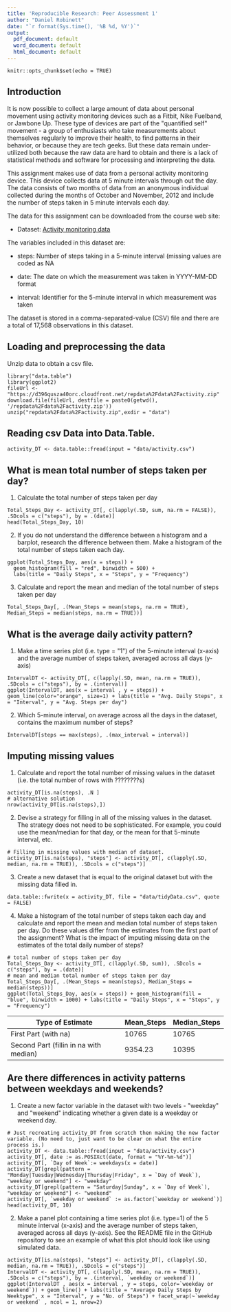 ```yaml
---
title: 'Reproducible Research: Peer Assessment 1'
author: "Daniel Robinett"
date: "`r format(Sys.time(), '%B %d, %Y')`"
output:
  pdf_document: default
  word_document: default
  html_document: default
---
```


```{r setup, include=FALSE}
knitr::opts_chunk$set(echo = TRUE)
```

## Introduction
It is now possible to collect a large amount of data about personal movement using activity monitoring devices such as a Fitbit, Nike Fuelband, or Jawbone Up. These type of devices are part of the "quantified self" movement - a group of enthusiasts who take measurements about themselves regularly to improve their health, to find patterns in their behavior, or because they are tech geeks. But these data remain under-utilized both because the raw data are hard to obtain and there is a lack of statistical methods and software for processing and interpreting the data.

This assignment makes use of data from a personal activity monitoring device. This device collects data at 5 minute intervals through out the day. The data consists of two months of data from an anonymous individual collected during the months of October and November, 2012 and include the number of steps taken in 5 minute intervals each day.

The data for this assignment can be downloaded from the course web site:
  
  * Dataset: [Activity monitoring data](https://d396qusza40orc.cloudfront.net/repdata%2Fdata%2Factivity.zip) 

The variables included in this dataset are:
  
  * steps: Number of steps taking in a 5-minute interval (missing values are coded as NA
  
  * date: The date on which the measurement was taken in YYYY-MM-DD format
  
  * interval: Identifier for the 5-minute interval in which measurement was taken

The dataset is stored in a comma-separated-value (CSV) file and there are a total of 17,568 observations in this dataset.

## Loading and preprocessing the data
Unzip data to obtain a csv file.

```{r}
library("data.table")
library(ggplot2)
fileUrl <- "https://d396qusza40orc.cloudfront.net/repdata%2Fdata%2Factivity.zip"
download.file(fileUrl, destfile = paste0(getwd(), '/repdata%2Fdata%2Factivity.zip'))
unzip("repdata%2Fdata%2Factivity.zip",exdir = "data")
```

## Reading csv Data into Data.Table. 
```{r}
activity_DT <- data.table::fread(input = "data/activity.csv")
```

## What is mean total number of steps taken per day?

1. Calculate the total number of steps taken per day

```{r}
Total_Steps_Day <- activity_DT[, c(lapply(.SD, sum, na.rm = FALSE)), .SDcols = c("steps"), by = .(date)] 
head(Total_Steps_Day, 10)
```

2. If you do not understand the difference between a histogram and a barplot, research the difference between them. Make a histogram of the total number of steps taken each day. 

```{r}
ggplot(Total_Steps_Day, aes(x = steps)) +
  geom_histogram(fill = "red", binwidth = 500) +
  labs(title = "Daily Steps", x = "Steps", y = "Frequency")
```

3. Calculate and report the mean and median of the total number of steps taken per day
```{r}
Total_Steps_Day[, .(Mean_Steps = mean(steps, na.rm = TRUE), Median_Steps = median(steps, na.rm = TRUE))]
```

## What is the average daily activity pattern?

1. Make a time series plot (i.e. type = "1") of the 5-minute interval (x-axis) and the average number of steps taken, averaged across all days (y-axis)

```{r}
IntervalDT <- activity_DT[, c(lapply(.SD, mean, na.rm = TRUE)), .SDcols = c("steps"), by = .(interval)] 
ggplot(IntervalDT, aes(x = interval , y = steps)) + geom_line(color="orange", size=1) + labs(title = "Avg. Daily Steps", x = "Interval", y = "Avg. Steps per day")
```

2. Which 5-minute interval, on average across all the days in the dataset, contains the maximum number of steps?
  
```{r}
IntervalDT[steps == max(steps), .(max_interval = interval)]
```


## Imputing missing values

1. Calculate and report the total number of missing values in the dataset (i.e. the total number of rows with ????????s)

```{r}
activity_DT[is.na(steps), .N ]
# alternative solution
nrow(activity_DT[is.na(steps),])
```

2. Devise a strategy for filling in all of the missing values in the dataset. The strategy does not need to be sophisticated. For example, you could use the mean/median for that day, or the mean for that 5-minute interval, etc.

```{r}
# Filling in missing values with median of dataset. 
activity_DT[is.na(steps), "steps"] <- activity_DT[, c(lapply(.SD, median, na.rm = TRUE)), .SDcols = c("steps")]
```

3. Create a new dataset that is equal to the original dataset but with the missing data filled in.

```{r}
data.table::fwrite(x = activity_DT, file = "data/tidyData.csv", quote = FALSE)
```

4. Make a histogram of the total number of steps taken each day and calculate and report the mean and median total number of steps taken per day. Do these values differ from the estimates from the first part of the assignment? What is the impact of imputing missing data on the estimates of the total daily number of steps?
  
  ```{r}
# total number of steps taken per day
Total_Steps_Day <- activity_DT[, c(lapply(.SD, sum)), .SDcols = c("steps"), by = .(date)] 
# mean and median total number of steps taken per day
Total_Steps_Day[, .(Mean_Steps = mean(steps), Median_Steps = median(steps))]
ggplot(Total_Steps_Day, aes(x = steps)) + geom_histogram(fill = "blue", binwidth = 1000) + labs(title = "Daily Steps", x = "Steps", y = "Frequency")
```

Type of Estimate | Mean_Steps | Median_Steps
--- | --- | ---
  First Part (with na) | 10765 | 10765
Second Part (fillin in na with median) | 9354.23 | 10395

## Are there differences in activity patterns between weekdays and weekends?

1. Create a new factor variable in the dataset with two levels - "weekday" and "weekend" indicating whether a given date is a weekday or weekend day.

```{r}
# Just recreating activity_DT from scratch then making the new factor variable. (No need to, just want to be clear on what the entire process is.) 
activity_DT <- data.table::fread(input = "data/activity.csv")
activity_DT[, date := as.POSIXct(date, format = "%Y-%m-%d")]
activity_DT[, `Day of Week`:= weekdays(x = date)]
activity_DT[grepl(pattern = "Monday|Tuesday|Wednesday|Thursday|Friday", x = `Day of Week`), "weekday or weekend"] <- "weekday"
activity_DT[grepl(pattern = "Saturday|Sunday", x = `Day of Week`), "weekday or weekend"] <- "weekend"
activity_DT[, `weekday or weekend` := as.factor(`weekday or weekend`)]
head(activity_DT, 10)
```

2. Make a panel plot containing a time series plot (i.e. type=1) of the 5 minute interval (x-axis) and the average number of steps taken, averaged across all days (y-axis). See the README file in the GitHub repository to see an example of what this plot should look like using simulated data.

```{r}
activity_DT[is.na(steps), "steps"] <- activity_DT[, c(lapply(.SD, median, na.rm = TRUE)), .SDcols = c("steps")]
IntervalDT <- activity_DT[, c(lapply(.SD, mean, na.rm = TRUE)), .SDcols = c("steps"), by = .(interval, `weekday or weekend`)] 
ggplot(IntervalDT , aes(x = interval , y = steps, color=`weekday or weekend`)) + geom_line() + labs(title = "Average Daily Steps by Weektype", x = "Interval", y = "No. of Steps") + facet_wrap(~`weekday or weekend` , ncol = 1, nrow=2)
```